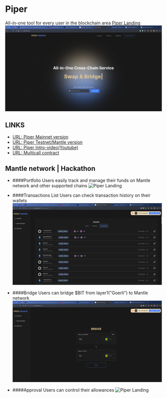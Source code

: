 # Piper
  All-in-one tool for every user in the blockchain area [Piper Landing](https://piper.finance/)
![Piper Landing](landing.png)
## LINKS
- [URL: Piper Mainnet version](https://app.piper.finance/)
- [URL: Piper Testnet/Mantle version](https://test_app.piper.finance/)
- [URL: Piper Intro-video(Youtube)](https://www.youtube.com/watch?v=Bmf_VqzIJxA&ab_channel=piper)
- [URL: Multicall contract](https://explorer.testnet.mantle.xyz/address/0xF0Dc8595091708F108a17F445Eb65cff23622F94)

## Mantle network | Hackathon

- ####Portfolio
  Users easily track and manage their funds on Mantle network and other supported chains
  ![Piper Landing](portfolio.png)
  
- ####Transactions List
  Users can check transaction history on their wallets
  ![Piper Landing](transaction.png)
  
- ####Bridge
  Users can bridge $BIT from layer1("Goerli") to Mantle network
  ![Piper Landing](bridge.png)

- ####Approval
  Users can control their allowances
  ![Piper Landing](apporval.png)

